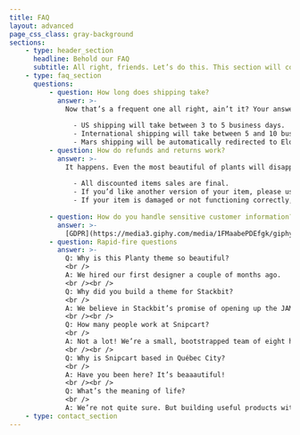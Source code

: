 ```yaml
---
title: FAQ
layout: advanced
page_css_class: gray-background
sections:
    - type: header_section
      headline: Behold our FAQ
      subtitle: All right, friends. Let’s do this. This section will cover basic, frequently asked questions for e-commerce merchants.
    - type: faq_section
      questions:
          - question: How long does shipping take?
            answer: >-
              Now that’s a frequent one all right, ain’t it? Your answer to this should *manage customer expectations*. Just like [a good checkout flow](http://bit.ly/2YCN3iG) should. Tell them the truth:
        
                - US shipping will take between 3 to 5 business days.
                - International shipping will take between 5 and 10 business days.
                - Mars shipping will be automatically redirected to Elon Musk’s Twitter account.
          - question: How do refunds and returns work?
            answer: >-
              It happens. Even the most beautiful of plants will disappoint *someone*. Again, tell it like it is:
        
                - All discounted items sales are final.
                - If you’d like another version of your item, please use the return label. Instructions are printed on its back.
                - If your item is damaged or not functioning correctly, email us at info@planty.com, and we’ll refund you + send you a new one ASAP!
        
          - question: How do you handle sensitive customer information?
            answer: >-
              [GDPR](https://media3.giphy.com/media/1FMaabePDEfgk/giphy.gif?cid=790b76115d1fc3ed7656643632f4131f&rid=giphy.gif), am I right? Make sure you’re as transparent as possible with your data handling process. Or, if you’re using Snipcart, just refer to [our ToS and DPA](http://bit.ly/2YJwlyt).
          - question: Rapid-fire questions
            answer: >-
              Q: Why is this Planty theme so beautiful?
              <br />
              A: We hired our first designer a couple of months ago.
              <br /><br />
              Q: Why did you build a theme for Stackbit?
              <br />
              A: We believe in Stackbit’s promise of opening up the JAMstack to more developers. Plus, we trust these folks. [Read more about Stackbit](http://bit.ly/2YAvGix).
              <br /><br />
              Q: How many people work at Snipcart?
              <br />
              A: Not a lot! We’re a small, bootstrapped team of eight human beings. Michael might be a robot, though.
              <br /><br />
              Q: Why is Snipcart based in Québec City?
              <br />
              A: Have you been here? It’s beaaautiful!
              <br /><br />
              Q: What’s the meaning of life?
              <br />
              A: We’re not quite sure. But building useful products with people we love feels meaningful enough.
    - type: contact_section
---
```

